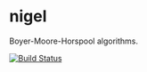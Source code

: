 # nigel

Boyer-Moore-Horspool algorithms.

[![Build Status](https://travis-ci.org/hapijs/nigel.svg?branch=v2-commercial)](https://travis-ci.org/hapijs/nigel)
